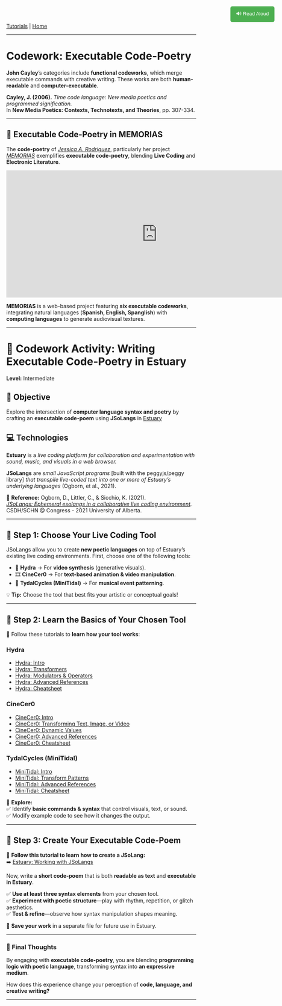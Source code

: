 
[Tutorials](README.md) | [Home](../../README.md)

-------------------------------------------------------------------------------

<style>
  .tts-button {
    position: fixed;
    top: 20px;
    right: 20px;
    padding: 10px 15px;
    background-color: #4CAF50;
    color: white;
    border: none;
    border-radius: 5px;
    cursor: pointer;
  }

  .tts-button:hover {
    background-color: #45a049;
  }
</style>

<button class="tts-button" onclick="speakText()">🔊 Read Aloud</button>

<script>
  function speakText() {
    let text = document.body.innerText;
    let speech = new SpeechSynthesisUtterance(text);
    speech.lang = "en-US"; // Set language
    speech.rate = 1; // Adjust speed (1 = normal)
    window.speechSynthesis.speak(speech);
  }
</script>

# Codework: Executable Code-Poetry  

**John Cayley**’s categories include **functional codeworks**, which merge executable commands with creative writing. These works are both **human-readable** and **computer-executable**.  

**Cayley, J. (2006).** *Time code language: New media poetics and programmed signification.*  
In **New Media Poetics: Contexts, Technotexts, and Theories**, pp. 307-334.  

---  

## 🔹 **Executable Code-Poetry in MEMORIAS**  

The **code-poetry** of *<a href="https://vimeo.com/jessicaarianne" target="_blank">Jessica A. Rodriguez</a>*, particularly her project *<a href="https://jac307.github.io/MEMORIAS/" target="_blank">MEMORIAS</a>* exemplifies **executable code-poetry**, blending **Live Coding** and **Electronic Literature**.  

<iframe src="https://player.vimeo.com/video/565310015" width="800px" height="338px" frameborder="0" allowfullscreen></iframe>

**MEMORIAS** is a web-based project featuring **six executable codeworks**, integrating natural languages (**Spanish, English, Spanglish**) with **computing languages** to generate audiovisual textures.  

---

# 🌟 **Codework Activity: Writing Executable Code-Poetry in Estuary**  

**Level:** Intermediate  

## 🎯 **Objective**  
Explore the intersection of **computer language syntax and poetry** by crafting an **executable code-poem** using **JSoLangs** in <a href="https://estuary.mcmaster.ca/" target="_blank">Estuary</a>


## 💻 **Technologies**  

**Estuary** is a *live coding platform for collaboration and experimentation with sound, music, and visuals in a web browser.*  

**JSoLangs** are *small JavaScript programs* [built with the peggyjs/peggy library] *that transpile live-coded text into one or more of Estuary’s underlying languages* (Ogborn, et al., 2021).  

📖 **Reference:** Ogborn, D., Littler, C., & Sicchio, K. (2021).  
*<a href="https://works.hcommons.org/records/fpq3s-6b149" target="_blank">JSoLangs: Ephemeral esolangs in a collaborative live coding environment</a>.* CSDH/SCHN @ Congress - 2021 University of Alberta.  


---  

## 🔹 **Step 1: Choose Your Live Coding Tool**  

JSoLangs allow you to create **new poetic languages** on top of Estuary’s existing live coding environments. First, choose one of the following tools:  

- 🎨 **Hydra** → For **video synthesis** (generative visuals).  
- 🎞 **CineCer0** → For **text-based animation & video manipulation**.  
- 🎵 **TydalCycles (MiniTidal)** → For **musical event patterning**.  

💡 **Tip:** Choose the tool that best fits your artistic or conceptual goals!  

---  

## 🔹 **Step 2: Learn the Basics of Your Chosen Tool**  

📌 Follow these tutorials to **learn how your tool works**:  

### **Hydra**  
- <a href="https://jac307.github.io/documentation-Estuary/Tutorials/English-Version/Languages/Hydra-Intro.html" target="_blank">Hydra: Intro</a>  
- <a href="https://jac307.github.io/documentation-Estuary/Tutorials/English-Version/Languages/Hydra-Transformers.html" target="_blank">Hydra: Transformers</a>  
- <a href="https://jac307.github.io/documentation-Estuary/Tutorials/English-Version/Languages/Hydra-ModOpe.html" target="_blank">Hydra: Modulators & Operators</a>  
- <a href="https://jac307.github.io/documentation-Estuary/Tutorials/English-Version/Languages/Hydra-AdvanceReferences.html" target="_blank">Hydra: Advanced References</a>  
- <a href="https://jac307.github.io/documentation-Estuary/Tutorials/English-Version/Languages/Hydra-Cheatsheet.html" target="_blank">Hydra: Cheatsheet</a>  

### **CineCer0**  
- <a href="https://jac307.github.io/documentation-Estuary/Tutorials/English-Version/Languages/CineCer0-Intro.html" target="_blank">CineCer0: Intro</a>  
- <a href="https://jac307.github.io/documentation-Estuary/Tutorials/English-Version/Languages/CineCer0-Transformations.html" target="_blank">CineCer0: Transforming Text, Image, or Video</a>  
- <a href="https://jac307.github.io/documentation-Estuary/Tutorials/English-Version/Languages/CineCer0-DynValues.html" target="_blank">CineCer0: Dynamic Values</a>  
- <a href="https://jac307.github.io/documentation-Estuary/Tutorials/English-Version/Languages/CineCer0-AdvanceReferences.html" target="_blank">CineCer0: Advanced References</a>  
- <a href="Languages/CineCer0-Cheatsheet.html" target="_blank">CineCer0: Cheatsheet</a>  

### **TydalCycles (MiniTidal)**  
- <a href="https://jac307.github.io/documentation-Estuary/Tutorials/English-Version/Languages/MiniTidal-Intro.html" target="_blank">MiniTidal: Intro</a>  
- <a href="https://jac307.github.io/documentation-Estuary/Tutorials/English-Version/Languages/MiniTidal-TranformPatterns.html" target="_blank">MiniTidal: Transform Patterns</a>  
- <a href="https://jac307.github.io/documentation-Estuary/Tutorials/English-Version/Languages/MiniTidal-AdvanceReferences.html" target="_blank">MiniTidal: Advanced References</a>  
- <a href="https://jac307.github.io/documentation-Estuary/Tutorials/English-Version/Languages/MiniTidal-Cheatsheet.html" target="_blank">MiniTidal: Cheatsheet</a>  


📌 **Explore:**  
✅ Identify **basic commands & syntax** that control visuals, text, or sound.  
✅ Modify example code to see how it changes the output.  

---  

## 🔹 **Step 3: Create Your Executable Code-Poem**  

📖 **Follow this tutorial to learn how to create a JSoLang:**  
➡️ <a href="https://jac307.github.io/documentation-Estuary/Tutorials/English-Version/Estuary-WorkingWithJsoLangs.html" target="_blank">Estuary: Working with JSoLangs</a>

Now, write a **short code-poem** that is both **readable as text** and **executable in Estuary**.  

✅ **Use at least three syntax elements** from your chosen tool.  
✅ **Experiment with poetic structure**—play with rhythm, repetition, or glitch aesthetics.  
✅ **Test & refine**—observe how syntax manipulation shapes meaning.  

💾 **Save your work** in a separate file for future use in Estuary.  

---  

### **🚀 Final Thoughts**  
By engaging with **executable code-poetry**, you are blending **programming logic with poetic language**, transforming syntax into **an expressive medium**.  

How does this experience change your perception of **code, language, and creative writing?**  

---
